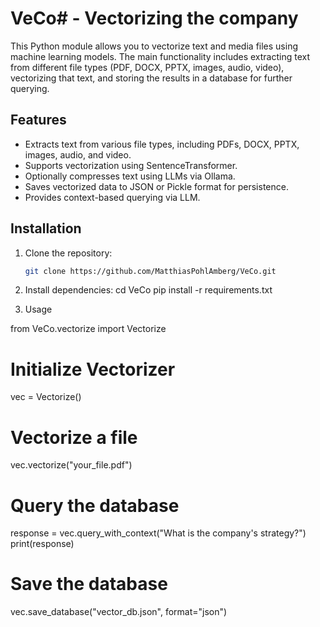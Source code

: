# VeCo# - Vectorizing the company

This Python module allows you to vectorize text and media files using machine learning models. The main functionality includes extracting text from different file types (PDF, DOCX, PPTX, images, audio, video), vectorizing that text, and storing the results in a database for further querying.

## Features
- Extracts text from various file types, including PDFs, DOCX, PPTX, images, audio, and video.
- Supports vectorization using SentenceTransformer.
- Optionally compresses text using LLMs via Ollama.
- Saves vectorized data to JSON or Pickle format for persistence.
- Provides context-based querying via LLM.

## Installation

1. Clone the repository:
   ```bash
   git clone https://github.com/MatthiasPohlAmberg/VeCo.git
2. Install dependencies:
cd VeCo
pip install -r requirements.txt

3. Usage

from VeCo.vectorize import Vectorize

# Initialize Vectorizer
vec = Vectorize()

# Vectorize a file
vec.vectorize("your_file.pdf")

# Query the database
response = vec.query_with_context("What is the company's strategy?")
print(response)

# Save the database
vec.save_database("vector_db.json", format="json")